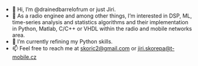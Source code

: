 - 👋 Hi, I’m @drainedbarrelofrum or just Jiri. 
- 👀 As a radio enginee and among other things, I’m interested in DSP, ML, time-series analysis and statistics algorithms and their implementation in Python, Matlab, C/C++ or VHDL within the radio and mobile networks area. 
- 🌱 I’m currently refining my Python skills. 
- 📫 Feel free to reach me at skoric2@gmail.com or jiri.skorepa@t-mobile.cz

<!---
drainedbarrelofrum/drainedbarrelofrum is a ✨ special ✨ repository because its `README.md` (this file) appears on your GitHub profile.
You can click the Preview link to take a look at your changes.
--->
